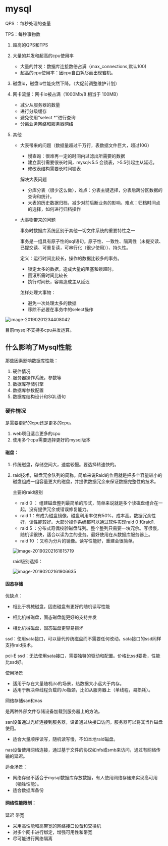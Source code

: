 # mysql





QPS ：每秒处理的查量

TPS：每秒事物数

1. 超高的QPS和TPS

2. 大量的并发和超高的cpu使用率

   - 大量的并发：数据库连接数倍占满（max_connections,默认100)
   - 超高的cpu使用率：因cpu自由耗尽而出现宕机。

3. 磁盘io，磁盘io性能突然下降。（大促前调整维护计划）

4. 网卡流量：网卡io被占满（1000Mb/8 相当于 100MB）

   - 减少从服务器的数量
   - 进行分级缓存
   - 避免使用“select *”进行查询
   - 分离业务网络和服务器网络

5. 其他

   - 大表带来的问题（数据量超过千万行，表数据文件巨大，超过10G）

     - 慢查询：很难再一定的时间内过滤出所需要的数据
     - 建立索引需要很长时间，mysql<5.5 会锁表，>5.5引起主从延迟。
     - 修改表结构需要长时间锁表

     解决大表问题

     - 分库分表（很少这么做），难点：分表主键选择，分表后跨分区数据的查询和统计。
     - 大表的历史数据归档，减少对前后断业务的影响。难点：归档时间点的选择，如何进行归档操作

   - 大事物带来的问题

     事务时数据库系统区别于其他一切文件系统的重要特性之一

     事务是一组具有原子性的sql语句。原子性、一致性、隔离性（未提交读、已提交读、可重复读，可串行化（很少使用））、持久性。

     定义：运行时间比较长，操作的数据比较多的事务。

     - 锁定太多的数据，造成大量的阻塞和锁超时。
     - 回滚所需时间比较长
     - 执行时间长，容易造成主从延迟

     怎样处理大事物：

     - 避免一次处理太多的数据
     - 移除不必要在事务中的select操作


![image-20190201234408042](/Users/zengxiangfei/Documents/Wiki/mywiki/database/images/image-20190201234408042.png)



目前mysql不支持多cpu并发运算。



## 什么影响了Mysql性能

那些因素影响数据库性能：

1. 硬件情况
2. 服务器操作系统，参数等
3. 数据库存储引擎
4. 数据库参数配置
5. 数据库结构设计和SQL语句



### 硬件情况

是需要更好的cpu还是更多的cpu。

1. web项目适合更多的cpu
2. 使用多个cpu需要选择更好的mysql版本



#### 磁盘：

1. 传统磁盘，存储空间大，速度较慢。要选择转速快的。

2. raid技术，磁盘冗余队列的简称。简单来说Raid的作用就是把多个容量较小的磁盘组成一组容量更大的磁盘，并提供数据冗余来保证数据完整性的技术。

   主要的raid级别

   - raid 0 ： 组建磁盘整列最简单的形式，简单来说就是多个读磁盘组合在一起，没有提供冗余或错误修复能力。
   - raid 1：有成为磁盘镜像。磁盘利用率仅有50%，成本高。数据冗余性好，读性能较好。大部分操作系统都可以通过软件实现raid 0 和raid1.
   - raid 5 ：分布式奇偶校验磁盘阵列。整个整列只需要一块冗余。写很慢，随机读很快，适合以读为主的业务。最好使用在从数据库服务器上。
   - raid 10 ：又称为分片的镜像。读写性能好，重建会很简单。

   ![image-20190202161815719](/Users/zengxiangfei/Documents/Wiki/mywiki/database/images/image-20190202161815719.png)

   raid级别选择：

   ![image-20190202161906635](/Users/zengxiangfei/Documents/Wiki/mywiki/database/images/image-20190202161906635.png)

#### 固态存储

优缺点：

- 相比于机械磁盘，固态磁盘有更好的随机读写性能

- 相比机械磁盘，固态磁盘能更好的支持并发

- 相比机械磁盘，固态磁盘更容易损坏

ssd：使用sata接口，可以替代传统磁盘而不需要任何改动。sata接口的ssd同样支持raid技术。

pci-E ssd：无法使用sata接口，需要独特的驱动和配置。价格比ssd要贵，性能比ssd好。

使用场景

- 适用于存在大量随机i/o的场景，热数据大小远大于内存。
- 适用于解决单线程负载的i/o瓶颈，比如从服务器上（单线程，易损耗）。



网络存储san和nas

是两种外部文件存储设备加载到服务器上的方法。

san设备通过光纤连接到服务器，设备通过块接口访问，服务器可以将其当作磁盘使用。

- 适合大量顺序读写，随机读写慢，不如本地raid磁盘。

nas设备使用网络连接，通过基于文件的协议如nfs或smb来访问，通过有网络传输的延迟。

适合场景：

- 网络存储不适合于mysql数据库存放数据，有人使用网络存储来实现高可用（牺牲性能）。
- 适合数据库备份



#### 网络性能限制：

延迟 带宽

- 采用高性能和高带宽的网络接口设备和交换机
- 对多个网卡进行绑定，增强可用性和带宽
- 尽可能进行网络隔离













